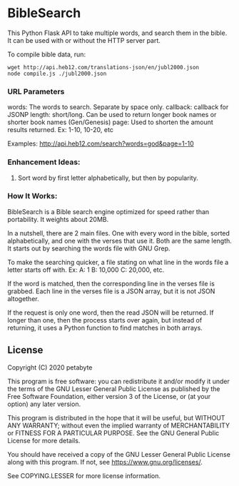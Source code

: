 # BibleSearch
This Python Flask API to take multiple words, and search them in the bible.
It can be used with or without the HTTP server part.

To compile bible data, run:
```
wget http://api.heb12.com/translations-json/en/jubl2000.json
node compile.js ./jubl2000.json
```

### URL Parameters
words: The words to search. Separate by space only.
callback: callback for JSONP
length: short/long. Can be used to return longer book names or shorter book names (Gen/Genesis)
page: Used to shorten the amount results returned. Ex: 1-10, 10-20, etc

Examples:
http://api.heb12.com/search?words=god&page=1-10

### Enhancement Ideas:
1. Sort word by first letter alphabetically, but then by popularity.

### How It Works:

BibleSearch is a Bible search engine optimized for speed rather than portability.
It weights about 20MB.

In a nutshell, there are 2 main files.
One with every word in the bible, sorted alphabetically, and one with
the verses that use it. Both are the same length. It starts out by searching the words file with GNU Grep.

To make the searching quicker, a file stating on what line in the words file a letter starts
off with. Ex: A: 1 B: 10,000 C: 20,000, etc.

If the word is matched, then the corresponding line in the verses file is
grabbed. Each line in the verses file is a JSON array, but it is not JSON altogether.

If the request is only one word, then the read JSON will be returned. If longer than one,
then the process starts over again, but instead of returning,
it uses a Python function to find matches in both arrays.

## License

Copyright (C) 2020 petabyte

This program is free software: you can redistribute it and/or modify
it under the terms of the GNU Lesser General Public License as published by
the Free Software Foundation, either version 3 of the License, or
(at your option) any later version.

This program is distributed in the hope that it will be useful,
but WITHOUT ANY WARRANTY; without even the implied warranty of
MERCHANTABILITY or FITNESS FOR A PARTICULAR PURPOSE.  See the
GNU General Public License for more details.

You should have received a copy of the GNU Lesser General Public License
along with this program.  If not, see <https://www.gnu.org/licenses/>.

See COPYING.LESSER for more license information.
